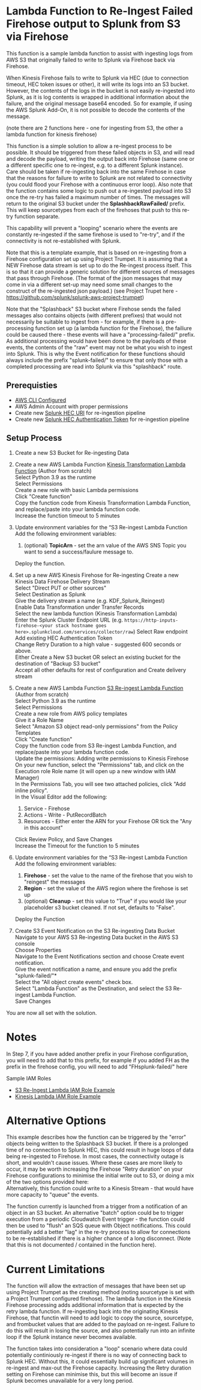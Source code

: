 # Lambda Function to Re-Ingest Failed Firehose output to Splunk from S3 via Firehose

This function is a sample lambda function to assist with ingesting logs from AWS S3 that originally failed to write to Splunk via Firehose back via Firehose.

When Kinesis Firehose fails to write to Splunk via HEC (due to connection timeout, HEC token issues or other), it will write its logs into an S3 bucket. However, the contents of the logs in the bucket is not easily re-ingested into Splunk, as it is log contents is wrapped in additional information about the failure, and the original message base64 encoded. So for example, if using the AWS Splunk Add-On, it is not possible to decode the contents of the message.

(note there are 2 functions here - one for ingesting from S3, the other a lambda function for kinesis firehose)

This function is a simple solution to allow a re-ingest process to be possible. It should be triggered from these failed objects in S3, and will read and decode the payload, writing the output back into Firehose (same one or a different specific one to re-ingest, e.g. to a different Splunk instance). Care should be taken if re-ingesting back into the same Firehose in case that the reasons for failure to write to Splunk are not related to connectivity (you could flood your Firehose with a continuous error loop).
Also note that the function contains some logic to push out a re-ingested payload into S3 once the re-try has failed a maximum number of times. The messages will return to the original S3 bucket under the **SplashbackRawFailed/** prefix. This will keep sourcetypes from each of the firehoses that push to this re-try function separate.

This capability will prevent a "looping" scenario where the events are constantly re-ingested if the same firehose is used to "re-try", and if the connectivity is not re-established with Splunk. 

Note that this is a template example, that is based on re-ingesting from a Firehose configuration set up using Project Trumpet. It is assuming that a NEW Firehose data stream is set up to do the Re-ingest process itself. This is so that it can provide a generic solution for different sources of messages that pass through Firehose. (The format of the json messages that may come in via a different set-up may need some small changes to the construct of the re-ingested json payload.)
(see Project Trupet here - https://github.com/splunk/splunk-aws-project-trumpet)

Note that the "Splashback" S3 bucket where Firehose sends the failed messages also contains objects (with different prefixes) that would not necessarily be suitable to ingest from - for example, if there is a pre-processing function set up (a lambda function for the Firehose), the failiure could be caused there - these events will have a "processing-failed/" prefix. As additional processing would have been done to the payloads of these events, the contents of the "raw" event may not be what you wish to ingest into Splunk. This is why the Event notification for these functions should always include the prefix "splunk-failed/" to ensure that only those with a completed processing are read into Splunk via this "splashback" route.

## Prerequisties
- [AWS CLI Configured](https://docs.aws.amazon.com/cli/latest/userguide/getting-started-install.html)
- AWS Admin Account with proper permissions
- Create new [Splunk HEC URI](https://docs.splunk.com/Documentation/SplunkCloud/9.0.2208/Data/UsetheHTTPEventCollector#Send_data_to_HTTP_Event_Collector_on_Splunk_Cloud_Platform) for re-ingestion pipeline
- Create new [Splunk HEC Authentication Token](https://docs.splunk.com/Documentation/Splunk/9.0.1/Data/UsetheHTTPEventCollector#Configure_HTTP_Event_Collector_on_Splunk_Cloud_Platform) for re-ingestion pipeline

## Setup Process

1. Create a new S3 Bucket for Re-ingesting Data

2. Create a new AWS Lambda Function [Kinesis Transformation Lambda Function](https://github.com/animetauren/aws-splunk-firehose-error-reingest/blob/main/firehose-reingest/kinesis_lambda_function.py)
    (Author from scratch)  
    Select Python 3.9 as the runtime  
    Select Permissions  
    Create a new role with basic Lambda permissions  
    Click "Create function"  
    Copy the function code from Kinesis Transformation Lambda Function, and replace/paste into your lambda function code.  
    Increase the function timeout to 5 minutes  

3. Update environment variables for the “S3 Re-ingest Lambda Function
    Add the following environment variables:
      1. (optional) **TopicArn** - set the arn value of the AWS SNS Topic you want to send a success/faulure message to.
    
    Deploy the function.  

4. Set up a new AWS Kinesis Firehose for Re-ingesting
    Create a new Kinesis Data Firehose Delivery Stream  
    Select "Direct PUT or other sources"  
    Select Destination as Splunk  
    Give the delivery stream a name (e.g. KDF_Splunk_Reingest)  
    Enable Data Transformation under Transfer Records  
    Select the new lambda function (Kinesis Transformation Lambda)  
    Enter the Splunk Cluster Endpoint URL (e.g. ``https://http-inputs-firehose-<your stack hostname goes here>.splunkcloud.com/services/collector/raw``)
    Select Raw endpoint  
    Add existing HEC Authentication Token  
    Change Retry Duration to a high value - suggested 600 seconds or above.  
    Either Create a New S3 bucket OR select an existing bucket for the destination of "Backup S3 bucket"  
    Accept all other defaults for rest of configuration and Create delivery stream  

5. Create a new AWS Lambda Function [S3 Re-ingest Lambda Function](https://github.com/animetauren/aws-splunk-firehose-error-reingest/blob/main/firehose-reingest/lambda_function.py)
    (Author from scratch)  
    Select Python 3.9 as the runtime  
    Select Permissions  
    Create a new role from AWS policy templates  
    Give it a Role Name  
    Select "Amazon S3 object read-only permissions" from the Policy Templates  
    Click "Create function"  
    Copy the function code from S3 Re-ingest Lambda Function, and replace/paste into your lambda function code.  
    Update the permissions: Adding write permissions to Kinesis Firehose  
    On your new function, select the "Permissions" tab, and click on the Execution role Role name (it will open up a new window with IAM Manager)  
    In the Permissions Tab, you will see two attached policies, click "Add inline policy".  
    In the Visual Editor add the following:  
      1. Service - Firehose  
      2. Actions - Write - PutRecordBatch  
      3. Resources - Either enter the ARN for your Firehose OR tick the "Any in this account"  
 
    Click Review Policy, and Save Changes  
    Increase the Timeout for the function to 5 minutes  

6. Update environment variables for the “S3 Re-ingest Lambda Function
    Add the following environment variables:
      1. **Firehose** - set the value to the name of the firehose that you wish to "reingest" the messages
      2. **Region** - set the value of the AWS region where the firehose is set up
      3. (optional) **Cleanup** - set this value to "True" if you would like your placeholder s3 bucket cleaned. If not set, defaults to "False".

    Deploy the Function

7. Create S3 Event Notification on the S3 Re-ingesting Data Bucket  
    Navigate to your AWS S3 Re-ingesting Data bucket in the AWS S3 console  
    Choose Properties  
    Navigate to the Event Notifications section and choose Create event notification.  
    Give the event notification a name, and ensure you add the prefix "splunk-failed/"*   
    Select the "All object create events" check box.  
    Select "Lambda Function" as the Destination, and select the S3 Re-ingest Lambda Function.  
    Save Changes

You are now all set with the solution.

# Notes
In Step 7, if you have added another prefix in your Firehose configuration, you will need to add that to this prefix, for example if you added FH as the prefix in the firehose config, you will need to add "FHsplunk-failed/" here  
  
Sample IAM Roles

- [S3 Re-Ingest Lambda IAM Role Example](https://github.com/animetauren/aws-splunk-firehose-error-reingest/blob/main/S3ReingestLambdaIAMRole.json)  
- [Kinesis Lambda IAM Role Example](https://github.com/animetauren/aws-splunk-firehose-error-reingest/blob/main/KinesisTransformationLambdaIAMRole.json)  

# Alternative Options

This example describes how the function can be triggered by the "error" objects being written to the Splashback S3 bucket. If there is a prolonged time of no connection to Splunk HEC, this could result in huge loops of data being re-ingested to Firehose. In most cases, the connectivity outage is short, and wouldn't cause issues. Where these cases are more likely to occur, it may be worth increasing the Firehose "Retry duration" on your Firehose configurations to minimise the initial write out to S3, or doing a mix of the two options provided here: <br>
Alternatively, this function could write to a Kinesis Stream - that would have more capacity to "queue" the events.

The function currently is launched from a trigger from a notification of an object in an S3 bucket. An alternative "batch" option could be to trigger execution from a periodic Cloudwatch Event trigger - the function could then be used to "flush" an SQS queue with Object notifications. This could potentially add a better "lag" in the re-try process to allow for connections to be re-established if there is a higher chance of a long disconnect. (Note that this is not documented / contained in the function here).

# Current Limitations

The function will allow the extraction of messages that have been set up using Project Trumpet as the creating method (noting sourcetype is set with a Project Trumpet configured firehose). The lambda function in the Kinesis Firehose processing adds additional information that is expected by the retry lambda function. If re-ingesting back into the originating Kinesis Firehose, that functin will need to add logic to copy the source, sourcetype, and frombucket values that are added to the payload on re-ingest. Failure to do this will result in losing the source, and also potentially run into an infinite loop if the Splunk instance never becomes available.

The function takes into consideration a "loop" scenario where data could potentially continiously re-ingest if there is no way of connecting back to Splunk HEC. Without this, it could essentially build up significant volumes in re-ingest and max-out the Firehose capacity. Increasing the Retry duration setting on Firehose can minimise this, but this will become an issue if Splunk becomes unavailable for a very long period. 
